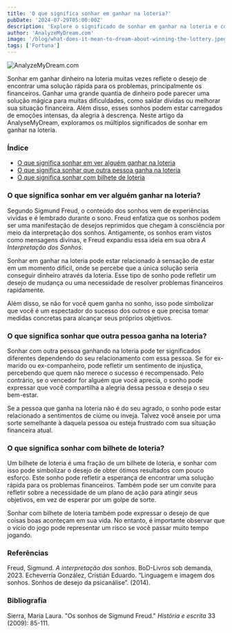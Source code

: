 ```yaml
---
title: 'O que significa sonhar em ganhar na loteria?'
pubDate: '2024-07-29T05:00:00Z'
description: 'Explore o significado de sonhar em ganhar na loteria e como esses sonhos podem refletir seus desejos, emoções e expectativas na vida.'
author: 'AnalyzeMyDream.com'
image: '/blog/what-does-it-mean-to-dream-about-winning-the-lottery.jpeg'
tags: ['Fortuna']
---
```


![AnalyzeMyDream.com](/blog/what-does-it-mean-to-dream-about-winning-the-lottery.jpeg)

Sonhar em ganhar dinheiro na loteria muitas vezes reflete o desejo de encontrar uma solução rápida para os problemas, principalmente os financeiros. Ganhar uma grande quantia de dinheiro pode parecer uma solução mágica para muitas dificuldades, como saldar dívidas ou melhorar sua situação financeira. Além disso, esses sonhos podem estar carregados de emoções intensas, da alegria à descrença. Neste artigo da AnalyseMyDream, exploramos os múltiplos significados de sonhar em ganhar na loteria.

### Índice

- [O que significa sonhar em ver alguém ganhar na loteria](#o-que-significa-sonhar-em-ver-ganhar-na-loteria)
- [O que significa sonhar que outra pessoa ganha na loteria](#o-que-significa-sonhar-que-outra-pessoa-ganha-na-loteria)
- [O que significa sonhar com bilhete de loteria](#o-que-significa-sonhar-com-bilhete-de-loteria)


### O que significa sonhar em ver alguém ganhar na loteria?

Segundo Sigmund Freud, o conteúdo dos sonhos vem de experiências vividas e é lembrado durante o sono. Freud enfatiza que os sonhos podem ser uma manifestação de desejos reprimidos que chegam à consciência por meio da interpretação dos sonhos. Antigamente, os sonhos eram vistos como mensagens divinas, e Freud expandiu essa ideia em sua obra *A Interpretação dos Sonhos*.

Sonhar em ganhar na loteria pode estar relacionado à sensação de estar em um momento difícil, onde se percebe que a única solução seria conseguir dinheiro através da loteria. Esse tipo de sonho pode refletir um desejo de mudança ou uma necessidade de resolver problemas financeiros rapidamente. 

Além disso, se não for você quem ganha no sonho, isso pode simbolizar que você é um espectador do sucesso dos outros e que precisa tomar medidas concretas para alcançar seus próprios objetivos. 

### O que significa sonhar que outra pessoa ganha na loteria?

Sonhar com outra pessoa ganhando na loteria pode ter significados diferentes dependendo do seu relacionamento com essa pessoa. Se for ex-marido ou ex-companheiro, pode refletir um sentimento de injustiça, percebendo que quem não merece o sucesso é recompensado. Pelo contrário, se o vencedor for alguém que você aprecia, o sonho pode expressar que você compartilha a alegria dessa pessoa e deseja o seu bem-estar. 

Se a pessoa que ganha na loteria não é do seu agrado, o sonho pode estar relacionado a sentimentos de ciúme ou inveja. Talvez você anseie por uma sorte semelhante à daquela pessoa ou esteja frustrado com sua situação financeira atual.

### O que significa sonhar com bilhete de loteria?

Um bilhete de loteria é uma fração de um bilhete de loteria, e sonhar com isso pode simbolizar o desejo de obter ótimos resultados com pouco esforço. Este sonho pode refletir a esperança de encontrar uma solução rápida para os problemas financeiros. Também pode ser um convite para refletir sobre a necessidade de um plano de ação para atingir seus objetivos, em vez de esperar por um golpe de sorte.

Sonhar com bilhete de loteria também pode expressar o desejo de que coisas boas aconteçam em sua vida. No entanto, é importante observar que o vício do jogo pode representar um risco se você passar muito tempo jogando.


### Referências

Freud, Sigmund. *A interpretação dos sonhos*. BoD-Livros sob demanda, 2023. 
Echeverría González, Cristián Eduardo. “Linguagem e imagem dos sonhos. Sonhos de desejo da psicanálise”. (2014).

### Bibliografia

Sierra, Maria Laura. "Os sonhos de Sigmund Freud." *História e escrita* 33 (2009): 85-111.